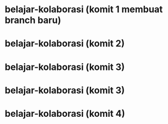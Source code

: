 # belajar-kolaborasi (komit 1 membuat branch baru)
# belajar-kolaborasi (komit 2)
# belajar-kolaborasi (komit 3)
# belajar-kolaborasi (komit 3)
# belajar-kolaborasi (komit 4)
